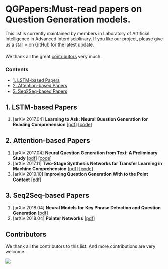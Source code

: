 # QGPapers:Must-read papers on Question Generation models.

This list is currently maintained by members in Laboratory of Artificial Intelligence in Advanced Interdisciplinary. If you like our project, please give us a star ⭐ on GitHub for the latest update.


We thank all the great [contributors](#contributors) very much.



### Contents

- [1. LSTM-based Papers](#1-LSTM-based-Papers)
- [2. Attention-based Papers](#2-Attention-based-Papers)
- [3. Seq2Seq-based Papers](#3-Seq2Seq-based-Papers)


## 1. LSTM-based Papers
1. [arXiv 2017.04] **Learning to Ask: Neural Question Generation for Reading Comprehension** [[pdf](https://arxiv.org/pdf/1705.00106.pdf)] [[code](https://github.com/xinyadu/nqg)]

## 2. Attention-based Papers
1. [arXiv 2017.04] **Neural Question Generation from Text: A Preliminary Study** [[pdf](https://arxiv.org/pdf/1704.01792.pdf)] [[code](https://github.com/magic282/NQG)]
2. [arXiv 2017.11] **Two-Stage Synthesis Networks for Transfer Learning in Machine Comprehension** [[pdf](https://arxiv.org/pdf/1706.09789.pdf)] [[code](https://github.com/davidgolub/QuestionGeneration)]
3. [arXiv 2019.10] **Improving Question Generation With to the Point Context** [[pdf](https://arxiv.org/pdf/1910.06036.pdf)]

## 3. Seq2Seq-based Papers
1. [arXiv 2018.04] **Neural Models for Key Phrase Detection and Question Generation** [[pdf](https://arxiv.org/pdf/1706.04560.pdf)]
2. [arXiv 2018.04] **Pointer Networks** [[pdf](https://arxiv.org/abs/1506.03134)]


## Contributors

We thank all the contributors to this list. And more contributions are very welcome.

<a href="https://github.com/YangtzeUniversityZk/KTPapers/graphs/contributors">
  <img src="https://contrib.rocks/image?repo=YangtzeUniversityZk/KTPapers" />
</a>
